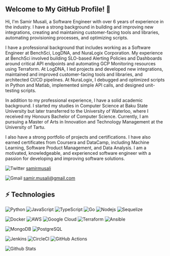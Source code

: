 ## Welcome to My GitHub Profile! 👋
Hi, I'm Samir Musali, a Software Engineer with over 6 years of experience in the industry. I have a strong background in building and improving new integrations, creating and maintaining customer-facing tools and libraries, automating provisioning processes, and optimizing scripts.

I have a professional background that includes working as a Software Engineer at BenchSci, LogDNA, and NuraLogix Corporation. My experience at BenchSci involved building SLO-based Alerting Policies and Dashboards around critical API endpoints and automating GCP Monitoring resources using Terraform. At LogDNA, I led projects and developed new integrations, maintained and improved customer-facing tools and libraries, and architected CI/CD pipelines. At NuraLogix, I debugged and optimized scripts in Python and Matlab, implemented simple API calls, and designed unit-testing scripts.

In addition to my professional experience, I have a solid academic background. I started my studies in Computer Science at Baku State University but later transferred to the University of Waterloo, where I received my Honours Bachelor of Computer Science. Currently, I am pursuing a Master of Arts in Innovation and Technology Management at the University of Tartu.

I also have a strong portfolio of projects and certifications. I have also earned certificates from Coursera and DataCamp, including Machine Learning, Software Product Management, and Data Analysis. I am a motivated, knowledgeable, and experienced software engineer with a passion for developing and improving software solutions.
<!--
![LinkedIn](https://img.shields.io/badge/linkedin-%230077B5.svg?style=for-the-badge&logo=linkedin&logoColor=white) [samirmusali](https://www.linkedin.com/in/samirmusali)
-->
![Twitter](https://img.shields.io/badge/Twitter-%231DA1F2.svg?style=for-the-badge&logo=Twitter&logoColor=white) [samirmusali](https://www.twitter.com/samirmusali)

![Gmail](https://img.shields.io/badge/Gmail-D14836?style=for-the-badge&logo=gmail&logoColor=white) [samir.musali@gmail.com](mailto:samir.musali@gmail.com)

## ⚡ Technologies

![Python](https://img.shields.io/badge/-Python-black?style=flat-square&logo=Python)
![JavaScript](https://img.shields.io/badge/-JavaScript-black?style=flat-square&logo=javascript)
![TypeScript](https://img.shields.io/badge/typescript-%23007ACC.svg?style=for-the-badge&logo=typescript&logoColor=white)
![Go](https://img.shields.io/badge/go-%2300ADD8.svg?style=for-the-badge&logo=go&logoColor=white)
![Nodejs](https://img.shields.io/badge/-Nodejs-black?style=flat-square&logo=Node.js)
![Sequelize](https://img.shields.io/badge/Sequelize-52B0E7?style=for-the-badge&logo=Sequelize&logoColor=white)

![Docker](https://img.shields.io/badge/-Docker-black?style=flat-square&logo=docker)
![AWS](https://img.shields.io/badge/AWS-%23FF9900.svg?style=for-the-badge&logo=amazon-aws&logoColor=white)
![Google Cloud](https://img.shields.io/badge/GoogleCloud-%234285F4.svg?style=for-the-badge&logo=google-cloud&logoColor=white)
![Terraform](https://img.shields.io/badge/terraform-%235835CC.svg?style=for-the-badge&logo=terraform&logoColor=white)
![Ansible](https://img.shields.io/badge/ansible-%231A1918.svg?style=for-the-badge&logo=ansible&logoColor=white)

![MongoDB](https://img.shields.io/badge/-MongoDB-black?style=flat-square&logo=mongodb)
![PostgreSQL](https://img.shields.io/badge/-PostgreSQL-336791?style=flat-square&logo=postgresql)

![Jenkins](https://img.shields.io/badge/jenkins-%232C5263.svg?style=for-the-badge&logo=jenkins&logoColor=white)
![CircleCI](https://img.shields.io/badge/circle%20ci-%23161616.svg?style=for-the-badge&logo=circleci&logoColor=white)
![GitHub Actions](https://img.shields.io/badge/github%20actions-%232671E5.svg?style=for-the-badge&logo=githubactions&logoColor=white)

![Github Stats](https://github-readme-stats.vercel.app/api?username=smusali&count_private=true&show_icons=true&include_all_commits=true)
